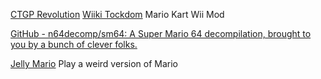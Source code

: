 
[CTGP Revolution](https://www.chadsoft.co.uk/)
[Wiiki Tockdom](http://wiki.tockdom.com/)
Mario Kart Wii Mod

[GitHub - n64decomp/sm64: A Super Mario 64 decompilation, brought to you by a bunch of clever folks.](https://github.com/n64decomp/sm64)

[Jelly Mario](https://jellymar.io/)
Play a weird version of Mario
